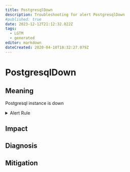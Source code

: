 ```yaml
---
title: PostgresqlDown
description: Troubleshooting for alert PostgresqlDown
#published: true
date: 2023-12-12T21:12:32.022Z
tags: 
  - LGTM
  - generated
editor: markdown
dateCreated: 2020-04-10T18:32:27.079Z
---
```


# PostgresqlDown

## Meaning
[//]: # "Short paragraph that explains what the alert means"
Postgresql instance is down

<details>
  <summary>Alert Rule</summary>

{{% rule "postgresql/postgres-exporter.yml" "PostgresqlDown" %}}

{{% comment %}}

```yaml
alert: PostgresqlDown
expr: pg_up == 0
for: 0m
labels:
    severity: critical
annotations:
    summary: Postgresql down (instance {{ $labels.instance }})
    description: |-
        Postgresql instance is down
          VALUE = {{ $value }}
          LABELS = {{ $labels }}
    runbook: https://github.com/srerun/prometheus-alerts/blob/main/content/runbooks/postgres-exporter/PostgresqlDown.md

```

{{% /comment %}}

</details>


## Impact
[//]: # "What could / will happen if the alert is not addressed"



## Diagnosis
[//]: # "Steps to take to identify the cause of the problem"



## Mitigation
[//]: # "The steps necessary to resolve the alert"
